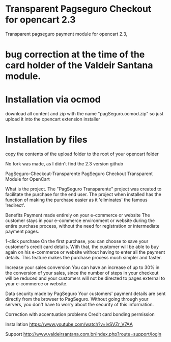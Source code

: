 # Transparent Pagseguro Checkout for opencart 2.3
Transparent pagseguro payment module for opencart 2.3,
# bug correction at the time of the card holder of the Valdeir Santana module.

# Installation via ocmod
 download all content and zip with the name "pagSeguro.ocmod.zip" so just upload it into the opencart extension installer
 
# Installation by files
  copy the contents of the upload folder to the root of your opencart folder

No fork was made, as I didn't find the 2.3 version github

PagSeguro-Checkout-Transparente
PagSeguro Checkout Transparent Module for OpenCart

What is the project.
The "PagSeguro Transparente" project was created to facilitate the purchase for the end user. The project when installed has the function of making the purchase easier as it 'eliminates' the famous 'redirect'.

Benefits
Payment made entirely on your e-commerce or website
The customer stays in your e-commerce environment or website during the entire purchase process, without the need for registration or intermediate payment pages.

1-click purchase
On the first purchase, you can choose to save your customer's credit card details. With that, the customer will be able to buy again on his e-commerce or website without having to enter all the payment details. This feature makes the purchase process much simpler and faster.

Increase your sales conversion
You can have an increase of up to 30% in the conversion of your sales, since the number of steps in your checkout will be reduced and your customers will not be directed to pages external to your e-commerce or website.

Data security made by PagSeguro
Your customers' payment details are sent directly from the browser to PagSeguro. Without going through your servers, you don't have to worry about the security of this information.

Correction with accentuation problems
Credit card bonding permission

Installation
https://www.youtube.com/watch?v=lvSVZr_V7AA

Support
http://www.valdeirsantana.com.br/index.php?route=support/login 
